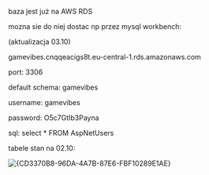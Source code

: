 baza jest już na AWS RDS

mozna sie do niej dostac np przez mysql workbench:

(aktualizacja 03.10)

gamevibes.cnqqeacigs8t.eu-central-1.rds.amazonaws.com

port: 3306

default schema: gamevibes

username: gamevibes

password: O5c7GtIb3Payna

sql: select * FROM AspNetUsers

tabele stan na 02.10:

![{CD3370B8-96DA-4A7B-87E6-FBF10289E1AE}](https://github.com/user-attachments/assets/e7c6f633-dd3e-4a95-a7c2-ee67c7c692fc)

